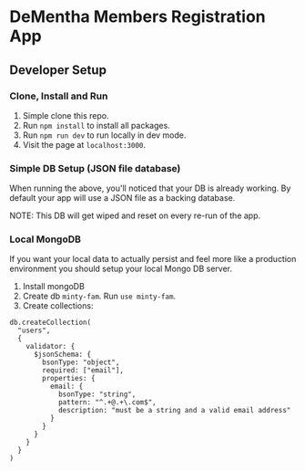 # DeMentha Members Registration App

## Developer Setup
### Clone, Install and Run
1. Simple clone this repo.
2. Run `npm install` to install all packages.
3. Run `npm run dev` to run locally in dev mode.
4. Visit the page at `localhost:3000`.

### Simple DB Setup (JSON file database)
When running the above, you'll noticed that your DB is already working. By default your app will use a JSON file as a backing database.

NOTE: This DB will get wiped and reset on every re-run of the app.

### Local MongoDB
If you want your local data to actually persist and feel more like a production environment you should setup your local Mongo DB server.
1. Install mongoDB
2. Create db `minty-fam`.
  Run `use minty-fam`.
3. Create collections:
```
db.createCollection(
  "users",
  {
    validator: {
      $jsonSchema: {
        bsonType: "object",
        required: ["email"],
        properties: {
          email: {
            bsonType: "string",
            pattern: "^.+@.+\.com$",
            description: "must be a string and a valid email address"
          }
        }
      }
    }
  }
)
```